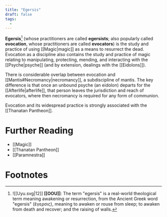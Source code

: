 ```yaml
---
title: "Egersis"
draft: false
tags:
  - 
---
```


**Egersis**[^ege] (whose practitioners are called **egersists**; also popularly called **evocation**, whose practitioners are called **evocators**) is the study and practice of using [[Magic|magic]] as a means to resurrect the dead. Evocation as a discipline also contains the study and practice of magic relating to manipulating, protecting, mending, and interacting with the [[Psyche|psyche]] (and by extension, dealings with the [[Eidolons]]).

There is considerable overlap between evocation and [[Mantis#Necromancy|necromancy]], a subdiscipline of mantis. The key difference is that once an unbound psyche (an eidolon) departs for the [[Afterlife|afterlife]], that person leaves the jurisdiction and reach of evocators, where then necromancy is required for any form of communion.

Evocation and its widespread practice is strongly associated with the [[Thanatan Pantheon]].

# Further Reading
- [[Magic]]
- [[Thanatan Pantheon]]
- [[Paramnestra]]

# Footnotes
[^ege]:![[Uyu.svg|12]] **[[OOU]]**: The term "egersis" is a real-world theological term meaning awakening or resurrection, from the Ancient Greek word "egersis" (ἔγερσις), meaning to awaken or rouse from sleep; to awaken from death and recover; and the raising of walls.
